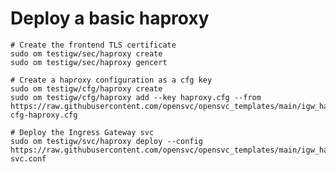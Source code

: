 # Deploy a basic haproxy

    # Create the frontend TLS certificate
    sudo om testigw/sec/haproxy create
    sudo om testigw/sec/haproxy gencert

    # Create a haproxy configuration as a cfg key
    sudo om testigw/cfg/haproxy create
    sudo om testigw/cfg/haproxy add --key haproxy.cfg --from https://raw.githubusercontent.com/opensvc/opensvc_templates/main/igw_haproxy/basic-cfg-haproxy.cfg

    # Deploy the Ingress Gateway svc
    sudo om testigw/svc/haproxy deploy --config https://raw.githubusercontent.com/opensvc/opensvc_templates/main/igw_haproxy/basic-svc.conf

